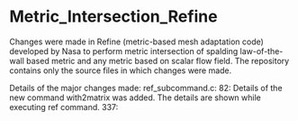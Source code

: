 # Metric_Intersection_Refine

Changes were made in Refine (metric-based mesh adaptation code) developed by Nasa to perform metric intersection of spalding law-of-the-wall based metric and any metric based on scalar flow field. The repository contains only the source files in which changes were made.

Details of the major changes made:
ref_subcommand.c:
82: Details of the new command with2matrix was added. The details are shown while executing ref command.
          337:  
